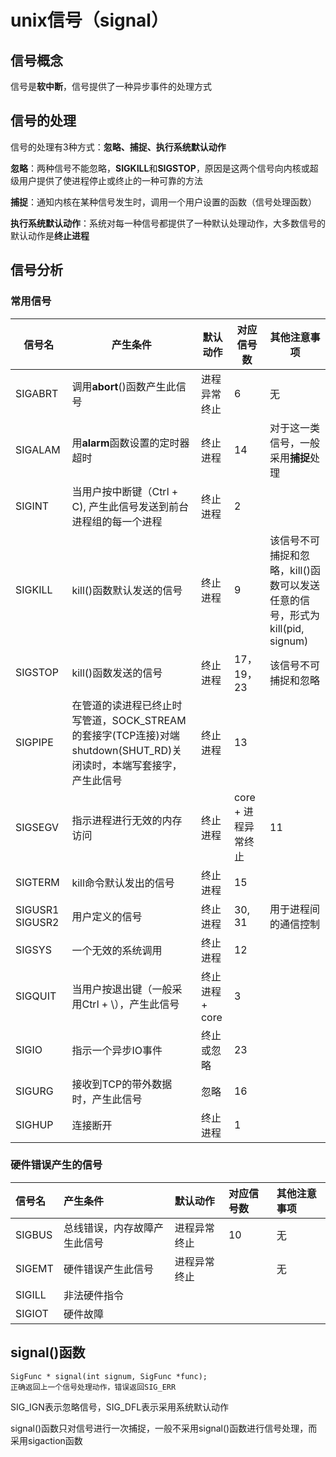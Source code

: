 # unix信号（signal）
## 信号概念
信号是**软中断**，信号提供了一种异步事件的处理方式

## 信号的处理
信号的处理有3种方式：**忽略、捕捉、执行系统默认动作**

**忽略**：两种信号不能忽略，**SIGKILL**和**SIGSTOP**，原因是这两个信号向内核或超级用户提供了使进程停止或终止的一种可靠的方法

**捕捉**：通知内核在某种信号发生时，调用一个用户设置的函数（信号处理函数）

**执行系统默认动作**：系统对每一种信号都提供了一种默认处理动作，大多数信号的默认动作是**终止进程**

## 信号分析

### 常用信号

| 信号名 | 产生条件 | 默认动作 | 对应信号数 | 其他注意事项 |
| --- | --- | --- | --- | --- |
| SIGABRT | 调用**abort**()函数产生此信号 | 进程异常终止 | 6 | 无 |
| SIGALAM | 用**alarm**函数设置的定时器超时 | 终止进程 | 14 | 对于这一类信号，一般采用**捕捉**处理|
| SIGINT | 当用户按中断键（Ctrl + C), 产生此信号发送到前台进程组的每一个进程 | 终止进程 | 2 |
| SIGKILL | kill()函数默认发送的信号 | 终止进程 | 9 | 该信号不可捕捉和忽略，kill()函数可以发送任意的信号，形式为 kill(pid, signum) |
| SIGSTOP | kill()函数发送的信号 | 终止进程 | 17，19，23 | 该信号不可捕捉和忽略 | 
| SIGPIPE | 在管道的读进程已终止时写管道，SOCK_STREAM的套接字(TCP连接)对端shutdown(SHUT_RD)关闭读时，本端写套接字，产生此信号 | 终止进程 | 13 |
| SIGSEGV | 指示进程进行无效的内存访问 | 终止进程 | core + 进程异常终止 | 11 |
| SIGTERM | kill命令默认发出的信号 | 终止进程 | 15 | 
| SIGUSR1 SIGUSR2 | 用户定义的信号 | 终止进程 | 30, 31 | 用于进程间的通信控制 |
| SIGSYS | 一个无效的系统调用 | 终止进程 | 12 |
| SIGQUIT | 当用户按退出键（一般采用Ctrl + \），产生此信号 | 终止进程 + core | 3 |
| SIGIO | 指示一个异步IO事件 | 终止或忽略 | 23 | 
| SIGURG | 接收到TCP的带外数据时，产生此信号 | 忽略 | 16 |
| SIGHUP | 连接断开 | 终止进程 | 1 |


### 硬件错误产生的信号

| 信号名 | 产生条件 | 默认动作 | 对应信号数 | 其他注意事项 |
| :---- | :--------| :-------| :---------- | :-------- |
| SIGBUS | 总线错误，内存故障产生此信号 | 进程异常终止 | 10 | 无 |
| SIGEMT | 硬件错误产生此信号 | 进程异常终止 |  | 无 |
| SIGILL | 非法硬件指令 | 
| SIGIOT | 硬件故障 |

## signal()函数
```
SigFunc * signal(int signum, SigFunc *func);
正确返回上一个信号处理动作，错误返回SIG_ERR
```
SIG_IGN表示忽略信号，SIG_DFL表示采用系统默认动作

signal()函数只对信号进行一次捕捉，一般不采用signal()函数进行信号处理，而采用sigaction函数





